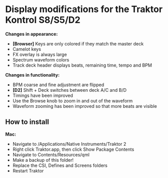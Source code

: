 # Display modifications for the Traktor Kontrol S8/S5/D2

**Changes in appearance:**

  - **[Browser]** Keys are only colored if they match the master deck
  - Camelot keys
  - FX overlay is always large
  - Spectrum waveform colors
  - Track deck header displays beats, remaining time, tempo and BPM

**Changes in functionality:**

  - BPM coarse and fine adjustment are flipped
  - **[D2]** Shift + Deck switches between deck A/C and B/D
  - Timings have been improved
  - Use the Browse knob to zoom in and out of the waveform
  - Waveform zooming has been improved so that more beats are visible

## How to install

**Mac:**

  - Navigate to /Applications/Native Instruments/Traktor 2
  - Right click Traktor.app, then click Show Package Contents
  - Navigate to Contents/Resources/qml
  - Make a backup of this folder!
  - Replace the CSI, Defines and Screens folders
  - Restart Traktor
